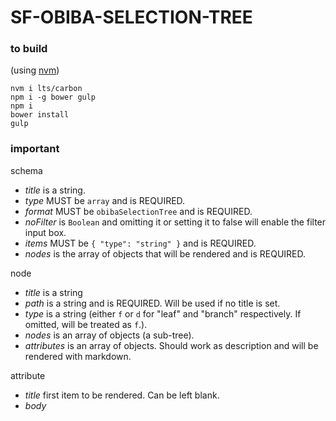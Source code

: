# SF-OBIBA-SELECTION-TREE

### to build
(using [nvm](https://github.com/nvm-sh/nvm))

```
nvm i lts/carbon
npm i -g bower gulp
npm i
bower install
gulp
```

### important
schema
- *title* is a string.
- *type* MUST be `array` and is REQUIRED.
- *format* MUST be `obibaSelectionTree` and is REQUIRED.
- *noFilter* is `Boolean` and omitting it or setting it to false will enable the filter input box.
- *items* MUST be `{ "type": "string" }` and is REQUIRED.
- *nodes* is the array of objects that will be rendered and is REQUIRED.

node
- *title* is a string
- *path* is a string and is REQUIRED. Will be used if no title is set.
- *type* is a string (either `f` or `d` for "leaf" and "branch" respectively. If omitted, will be treated as `f`.).
- *nodes* is an array of objects (a sub-tree).
- *attributes* is an array of objects. Should work as description and will be rendered with markdown.

attribute
- *title* first item to be rendered. Can be left blank.
- *body*

